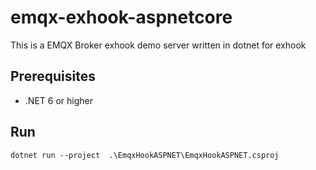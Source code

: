 # emqx-exhook-aspnetcore
 
This is a EMQX Broker exhook demo server written in dotnet for exhook

## Prerequisites

- .NET 6 or higher

## Run 

```
dotnet run --project  .\EmqxHookASPNET\EmqxHookASPNET.csproj
```